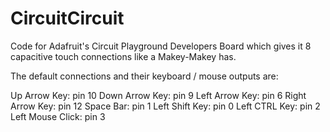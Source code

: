 # CircuitCircuit
Code for Adafruit's Circuit Playground Developers Board which gives it 8 capacitive touch connections like a Makey-Makey has.

The default connections and their keyboard / mouse outputs are:

Up Arrow Key: pin 10
Down Arrow Key: pin 9
Left Arrow Key: pin 6
Right Arrow Key: pin 12
Space Bar: pin 1
Left Shift Key: pin 0
Left CTRL Key: pin 2
Left Mouse Click: pin 3
